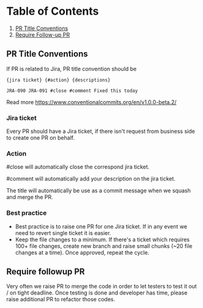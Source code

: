 # Table of Contents

1. [PR Title Conventions](#pr-title-conventions)
2. [Require Follow-up PR](#require-followup-pr)

## PR Title Conventions

If PR is related to Jira, PR title convention should be

`{jira ticket} {#action} {descriptions}`

`JRA-090 JRA-091 #close #comment Fixed this today`

Read more https://www.conventionalcommits.org/en/v1.0.0-beta.2/

### Jira ticket

Every PR should have a Jira ticket, if there isn't request from business side to create one PR on behalf.

### Action

#close will automatically close the correspond jira ticket.

#comment will automatically add your description on the jira ticket.

The title will automatically be use as a commit message when we squash and merge the PR.

### Best practice

-   Best practice is to raise one PR for one Jira ticket. If in any event we need to revert single ticket it is easier.
-   Keep the file changes to a minimum. If there's a ticket which requires 100+ file changes, create new branch and raise small chunks (~20 file changes at a time). Once approved, repeat the cycle.

## Require followup PR

Very often we raise PR to merge the code in order to let testers to test it out / on tight deadline. Once testing is done and developer has time, please raise additional PR to refactor those codes.
